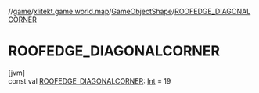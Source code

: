 //[game](../../../index.md)/[xlitekt.game.world.map](../index.md)/[GameObjectShape](index.md)/[ROOFEDGE_DIAGONALCORNER](-r-o-o-f-e-d-g-e_-d-i-a-g-o-n-a-l-c-o-r-n-e-r.md)

# ROOFEDGE_DIAGONALCORNER

[jvm]\
const val [ROOFEDGE_DIAGONALCORNER](-r-o-o-f-e-d-g-e_-d-i-a-g-o-n-a-l-c-o-r-n-e-r.md): [Int](https://kotlinlang.org/api/latest/jvm/stdlib/kotlin/-int/index.html) = 19
